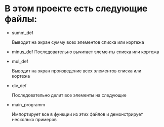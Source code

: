 # В этом проекте есть следующие файлы:
* summ_def 
  
  Выводит на экран сумму всех элементов списка или кортежа
* minus_def
  Последовательно вычитает элементы списка или кортежа 
* mul_def
  
  Выводит на экран произведение всех элементов списка или кортежа
* div_def
  
  Последовательно делит все элементы на следующие
* main_programm
  
  Импортирует все в функции из этих файлов и демонстрирует несколько примеров
  
